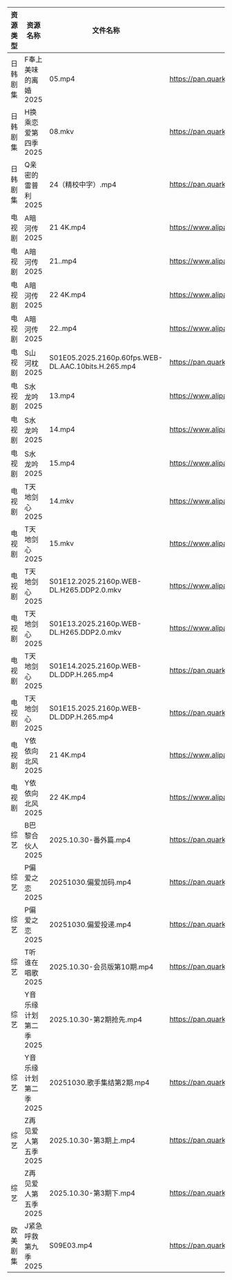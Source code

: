 | 资源类型 | 资源名称          | 文件名称                                                | 分享链接                                 | 更新时间                |
| ---- | ------------- | --------------------------------------------------- | ------------------------------------ | ------------------- |
| 日韩剧集 | F奉上美味的离婚2025  | 05.mp4                                              | https://pan.quark.cn/s/62294c593d49  | 2025-10-30 13:19:04 |
| 日韩剧集 | H换乘恋爱第四季2025  | 08.mkv                                              | https://pan.quark.cn/s/e29ed90e4532  | 2025-10-30 13:19:47 |
| 日韩剧集 | Q亲密的雷普利2025   | 24（精校中字）.mp4                                        | https://pan.quark.cn/s/8cb9fd7634af  | 2025-10-30 13:22:40 |
| 电视剧  | A暗河传2025      | 21 4K.mp4                                           | https://www.alipan.com/s/h2Y2d4BMiik | 2025-10-30 20:02:59 |
| 电视剧  | A暗河传2025      | 21..mp4                                             | https://www.alipan.com/s/h2Y2d4BMiik | 2025-10-30 18:03:04 |
| 电视剧  | A暗河传2025      | 22 4K.mp4                                           | https://www.alipan.com/s/h2Y2d4BMiik | 2025-10-30 20:02:58 |
| 电视剧  | A暗河传2025      | 22..mp4                                             | https://www.alipan.com/s/h2Y2d4BMiik | 2025-10-30 18:03:03 |
| 电视剧  | S山河枕2025      | S01E05.2025.2160p.60fps.WEB-DL.AAC.10bits.H.265.mp4 | https://pan.quark.cn/s/d7de62c87082  | 2025-10-30 22:23:08 |
| 电视剧  | S水龙吟2025      | 13.mp4                                              | https://www.alipan.com/s/6dPDkThbv1x | 2025-10-30 10:03:36 |
| 电视剧  | S水龙吟2025      | 14.mp4                                              | https://www.alipan.com/s/6dPDkThbv1x | 2025-10-30 10:03:35 |
| 电视剧  | S水龙吟2025      | 15.mp4                                              | https://www.alipan.com/s/6dPDkThbv1x | 2025-10-30 20:03:41 |
| 电视剧  | T天地剑心2025     | 14.mkv                                              | https://www.alipan.com/s/da1XqYJmDWM | 2025-10-30 20:00:12 |
| 电视剧  | T天地剑心2025     | 15.mkv                                              | https://www.alipan.com/s/da1XqYJmDWM | 2025-10-30 20:00:11 |
| 电视剧  | T天地剑心2025     | S01E12.2025.2160p.WEB-DL.H265.DDP2.0.mkv            | https://www.alipan.com/s/da1XqYJmDWM | 2025-10-30 20:00:11 |
| 电视剧  | T天地剑心2025     | S01E13.2025.2160p.WEB-DL.H265.DDP2.0.mkv            | https://www.alipan.com/s/da1XqYJmDWM | 2025-10-30 20:00:10 |
| 电视剧  | T天地剑心2025     | S01E14.2025.2160p.WEB-DL.DDP.H.265.mp4              | https://pan.quark.cn/s/b5abda6ddefd  | 2025-10-30 19:23:34 |
| 电视剧  | T天地剑心2025     | S01E15.2025.2160p.WEB-DL.DDP.H.265.mp4              | https://pan.quark.cn/s/b5abda6ddefd  | 2025-10-30 19:23:38 |
| 电视剧  | Y依依向北风2025    | 21 4K.mp4                                           | https://www.alipan.com/s/D5ifn8EewgV | 2025-10-30 10:04:04 |
| 电视剧  | Y依依向北风2025    | 22 4K.mp4                                           | https://www.alipan.com/s/D5ifn8EewgV | 2025-10-30 10:04:04 |
| 综艺   | B巴黎合伙人2025    | 2025.10.30-番外篇.mp4                                  | https://pan.quark.cn/s/4264ec5c7676  | 2025-10-30 19:26:23 |
| 综艺   | P偏爱之恋2025     | 20251030.偏爱加码.mp4                                   | https://pan.quark.cn/s/2023e0def11e  | 2025-10-30 13:29:45 |
| 综艺   | P偏爱之恋2025     | 20251030.偏爱投递.mp4                                   | https://pan.quark.cn/s/2023e0def11e  | 2025-10-30 13:29:49 |
| 综艺   | T听谁在唱歌2025    | 2025.10.30-会员版第10期.mp4                              | https://pan.quark.cn/s/2bde1dede512  | 2025-10-30 16:30:25 |
| 综艺   | Y音乐缘计划第二季2025 | 2025.10.30-第2期抢先.mp4                                | https://pan.quark.cn/s/8efc5bd41321  | 2025-10-30 19:32:13 |
| 综艺   | Y音乐缘计划第二季2025 | 20251030.歌手集结第2期.mp4                                | https://pan.quark.cn/s/8efc5bd41321  | 2025-10-30 13:32:29 |
| 综艺   | Z再见爱人第五季2025  | 2025.10.30-第3期上.mp4                                 | https://pan.quark.cn/s/d766fb166df6  | 2025-10-30 13:32:58 |
| 综艺   | Z再见爱人第五季2025  | 2025.10.30-第3期下.mp4                                 | https://pan.quark.cn/s/d766fb166df6  | 2025-10-30 13:32:55 |
| 欧美剧集 | J紧急呼救第九季2025  | S09E03.mp4                                          | https://pan.quark.cn/s/434ae231f0c8  | 2025-10-30 10:20:17 |
